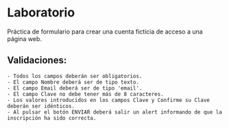 # Laboratorio

Práctica de formulario para crear una cuenta ficticia de acceso a una página web.

## Validaciones: 
    - Todos los campos deberán ser obligatorios.
    - El campo Nombre deberá ser de tipo texto.
    - El campo Email deberá ser de tipo 'email'.
    - El campo Clave no debe tener más de 8 caracteres.
    - Los valores introducidos en los campos Clave y Confirme su Clave deberán ser idénticos.
    - Al pulsar el botón ENVIAR deberá salir un alert informando de que la inscripción ha sido correcta.

